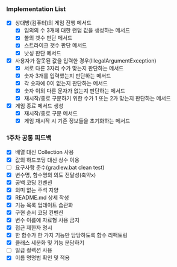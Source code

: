 ### Implementation List
- [x] 상대방(컴퓨터)의 게임 진행 메서드
  - [x] 임의의 수 3개에 대한 랜덤 값을 생성하는 메서드
  - [x] 볼의 갯수 판단 메서드
  - [x] 스트라이크 갯수 판단 메서드
  - [x] 낫싱 판단 메서드
- [x] 사용자가 잘못된 값을 입력한 경우(IllegalArgumentException)
  - [x] 서로 다른 3자리 수가 맞는지 판단하는 메서드
  - [x] 숫자 3개를 입력했는지 판단하는 메서드
  - [x] 각 숫자에 0이 없는지 판단하는 메서드
  - [x] 숫자 이외 다른 문자가 없는지 판단하는 메서드
  - [x] 재시작/종료 구분하기 위한 수가 1 또는 2가 맞는지 판단하는 메서드
- [x] 게임 종료 메서드 생성
  - [x] 재시작/종료 구분 메서드
  - [x] 게임 재시작 시 기존 정보들을 초기화하는 메서드

### 1주차 공통 피드백
- [x] 배열 대신 Collection 사용
- [x] 값의 하드코딩 대신 상수 이용
- [ ] 요구사항 준수(gradlew.bat clean test)
- [x] 변수명, 함수명의 의도 전달성(축약x)
- [x] 공백 코딩 컨벤션
- [x] 의미 없는 주석 지양
- [x] README.md 상세 작성
- [x] 기능 목록 업데이트 습관화
- [x] 구현 순서 코딩 컨벤션
- [x] 변수 이름에 자료형 사용 금지
- [x] 접근 제한자 명시
- [x] 한 함수가 한 가지 기능만 담당하도록 함수 리팩토링
- [x] 클래스 세분화 및 기능 분담하기
- [ ] 일급 컬렉션 사용
- [x] 이름 명명법 확인 및 적용
